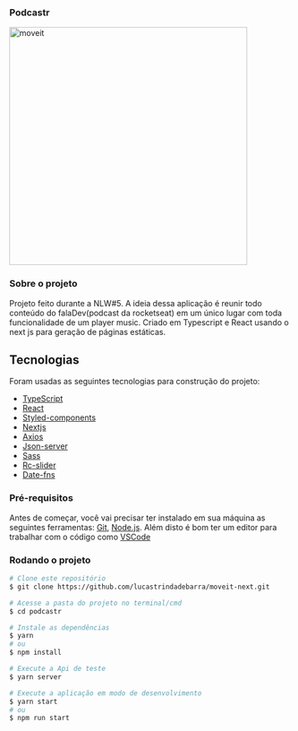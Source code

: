 ### Podcastr

<img src="#" alt="moveit" height="425px">

### Sobre o projeto


Projeto feito durante a NLW#5. A ideia dessa aplicação é reunir todo conteúdo do falaDev(podcast da rocketseat) em um único lugar com toda funcionalidade de um player music. Criado em Typescript e React usando o next js para geração de páginas estáticas. 


## Tecnologias

Foram usadas as seguintes tecnologias para construção do projeto:

- [TypeScript](https://www.typescriptlang.org/)
- [React](https://pt-br.reactjs.org/)
- [Styled-components](https://styled-components.com/)
- [Nextjs](https://nextjs.org/)
- [Axios](https://www.npmjs.com/package/axios/)
- [Json-server](https://www.npmjs.com/package/json-server)
- [Sass](https://sass-lang.com/)
- [Rc-slider](https://www.npmjs.com/package/rc-slider)
- [Date-fns](https://date-fns.org/)


### Pré-requisitos

Antes de começar, você vai precisar ter instalado em sua máquina as seguintes ferramentas:
[Git](https://git-scm.com), [Node.js](https://nodejs.org/en/).
Além disto é bom ter um editor para trabalhar com o código como [VSCode](https://code.visualstudio.com/)

###  Rodando o projeto

```bash
# Clone este repositório
$ git clone https://github.com/lucastrindadebarra/moveit-next.git

# Acesse a pasta do projeto no terminal/cmd
$ cd podcastr

# Instale as dependências
$ yarn
# ou
$ npm install

# Execute a Api de teste 
$ yarn server

# Execute a aplicação em modo de desenvolvimento
$ yarn start
# ou
$ npm run start

```
